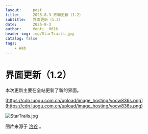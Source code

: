```yaml
---
layout:     post
title:      2025.8.3 界面更新（1.2）
subtitle:   界面更新（1.2）
date:       2025-8-3
author:     Venti__0616
header-img: img/StarTrails.jpg
catalog: false
tags:
    - Web
---
```



# 界面更新（1.2）

本次更新主要在全站更新了新的界面。

[https://cdn.luogu.com.cn/upload/image_hosting/vocw836s.png](https://cdn.luogu.com.cn/upload/image_hosting/vocw836s.png)

![StarTrails.jpg](https://cdn.luogu.com.cn/upload/image_hosting/vocw836s.png)

图片来源于 [洛谷](https://www.luogu.com.cn/) 。
